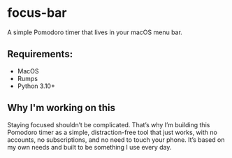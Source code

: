# focus-bar
A simple Pomodoro timer that lives in your macOS menu bar.

## Requirements:

- MacOS
- Rumps
- Python 3.10+

## Why I'm working on this

Staying focused shouldn’t be complicated. That’s why I’m building this Pomodoro timer as a simple, distraction-free tool that just works, with no accounts, no subscriptions, and no need to touch your phone. It’s based on my own needs and built to be something I use every day.

